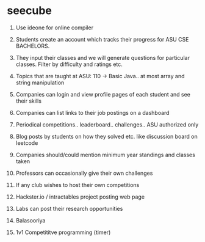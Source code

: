 # seecube

1. Use ideone for online compiler
2. Students create an account which tracks their progress for ASU CSE BACHELORS. 
3. They input their classes and we will generate questions for particular classes. Filter by difficulty and ratings etc.
4. Topics that are taught at ASU: 110 -> Basic Java.. at most array and string manipulation
5. Companies can login and view profile pages of each student and see their skills 
6. Companies can list links to their job postings on a dashboard
7. Periodical competitions.. leaderboard.. challenges.. ASU authorized only
8. Blog posts by students on how they solved etc. like discussion board on leetcode
9. Companies should/could mention minimum year standings and classes taken 
10.  Professors can occasionally give their own challenges
11.  If any club wishes to host their own competitions
12.  Hackster.io / intractables project posting web page
13.  Labs can post their research opportunities 
14. Balasooriya

15. 1v1 Competititve programming (timer)
